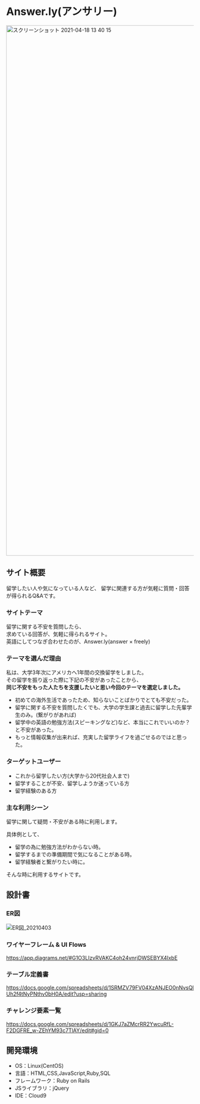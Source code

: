 # Answer.ly(アンサリー)

<img width="1425" alt="スクリーンショット 2021-04-18 13 40 15" src="https://user-images.githubusercontent.com/77328172/115134507-af5c8680-a04b-11eb-9055-772514268783.png">


## サイト概要 
留学したい人や気になっている人など、
留学に関連する方が気軽に質問・回答が得られるQ&Aです。

### サイトテーマ

留学に関する不安を質問したら、<br>
求めている回答が、気軽に得られるサイト。<br>
英語にしてつなぎ合わせたのが、Answer.ly(answer × freely)

### テーマを選んだ理由

私は、大学3年次にアメリカへ1年間の交換留学をしました。<br>
その留学を振り返った際に下記の不安があったことから、<br>
**同じ不安をもった人たちを支援したいと思い今回のテーマを選定しました。**

* 初めての海外生活であったため、知らないことばかりでとても不安だった。
* 留学に関する不安を質問したくでも、大学の学生課と過去に留学した先輩学生のみ。(繋がりがあれば)
* 留学中の英語の勉強方法(スピーキングなど)など、本当にこれでいいのか？と不安があった。
* もっと情報収集が出来れば、充実した留学ライフを過ごせるのではと思った。

### ターゲットユーザー

* これから留学したい方(大学から20代社会人まで)
* 留学することが不安、留学しようか迷っている方
* 留学経験のある方

### 主な利用シーン

留学に関して疑問・不安がある時に利用します。

具体例として、
* 留学の為に勉強方法がわからない時。
* 留学するまでの準備期間で気になることがある時。
* 留学経験者と繋がりたい時に。

そんな時に利用するサイトです。

## 設計書

### ER図
![ER図_20210403](https://user-images.githubusercontent.com/77328172/113471611-768faf80-9498-11eb-85c7-fc56f4da0308.jpg)
### ワイヤーフレーム & UI Flows
https://app.diagrams.net/#G1O3LIzvRVAKC4oh24vnrjDWSEBYX4IxbE

### テーブル定義書　
https://docs.google.com/spreadsheets/d/1SRMZV79FV04XzANJEO0nNvsQlUh2f4tNyPNthv0bH0A/edit?usp=sharing
### チャレンジ要素一覧
https://docs.google.com/spreadsheets/d/1GKJ7aZMcrRR2YwcuRfL-F2DGFRE_w-ZEhYM93c7TlAY/edit#gid=0

## 開発環境

* OS：Linux(CentOS)
* 言語：HTML,CSS,JavaScript,Ruby,SQL
* フレームワーク：Ruby on Rails
* JSライブラリ：jQuery
* IDE：Cloud9


